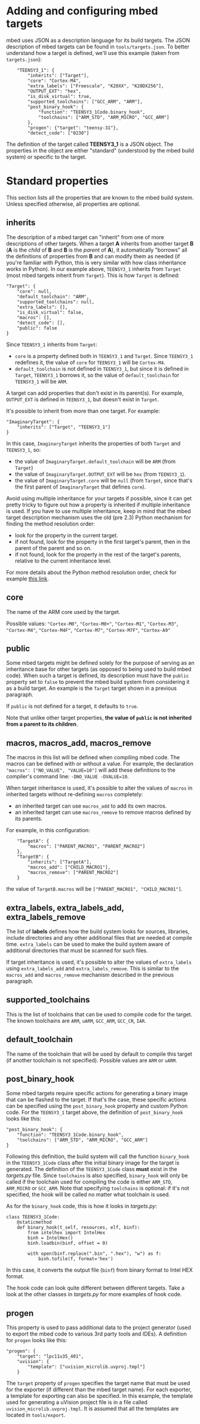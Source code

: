 # Adding and configuring mbed targets

mbed uses JSON as a description language for its build targets. The JSON description of mbed targets can be found in `tools/targets.json`. To better understand how a target is defined, we'll use this example (taken from `targets.json`):

```
    "TEENSY3_1": {
        "inherits": ["Target"],
        "core": "Cortex-M4",
        "extra_labels": ["Freescale", "K20XX", "K20DX256"],
        "OUTPUT_EXT": "hex",
        "is_disk_virtual": true,
        "supported_toolchains": ["GCC_ARM", "ARM"],
        "post_binary_hook": {
            "function": "TEENSY3_1Code.binary_hook",
            "toolchains": ["ARM_STD", "ARM_MICRO", "GCC_ARM"]
        },
        "progen": {"target": "teensy-31"},
        "detect_code": ["0230"]
```

The definition of the target called **TEENSY3_1** is a JSON object. The properties in the object are either "standard" (understood by the mbed build system) or specific to the target.

# Standard properties

This section lists all the properties that are known to the mbed build system. Unless specified otherwise, all properties are optional.

## inherits

The description of a mbed target can "inherit" from one of more descriptions of other targets. When a target **A** inherits from another target **B** (**A** is the _child_ of **B** and **B** is the _parent_ of **A**), it automatically "borrows" all the definitions of properties from **B** and can modify them as needed (if you're familiar with Python, this is very similar with how class inheritance works in Python). In our example above, `TEENSY3_1` inherits from `Target` (most mbed targets inherit from `Target`). This is how `Target` is defined:

```
"Target": {
    "core": null,
    "default_toolchain": "ARM",
    "supported_toolchains": null,
    "extra_labels": [],
    "is_disk_virtual": false,
    "macros": [],
    "detect_code": [],
    "public": false
}
```

Since `TEENSY3_1` inherits from `Target`:

- `core` is a property defined both in `TEENSY3_1` and `Target`. Since `TEENSY3_1` redefines it, the value of `core` for `TEENSY3_1` will be `Cortex-M4`.
- `default_toolchain` is not defined in `TEENSY3_1`, but since it is defined in `Target`, `TEENSY3_1` borrows it, so the value of `default_toolchain` for `TEENSY3_1` will be `ARM`.

A target can add properties that don't exist in its parent(s). For example, `OUTPUT_EXT` is defined in `TEENSY3_1`, but doesn't exist in `Target`.

It's possible to inherit from more than one target. For example:

```
"ImaginaryTarget": {
    "inherits": ["Target", "TEENSY3_1"]
}
```

In this case, `ImaginaryTarget` inherits the properties of both `Target` and `TEENSY3_1`, so:

- the value of `ImaginaryTarget.default_toolchain` will be `ARM` (from `Target`)
- the value of `ImaginaryTarget.OUTPUT_EXT` will be `hex` (from `TEENSY3_1`).
- the value of `ImaginaryTarget.core` will be `null` (from `Target`, since that's the first parent of `ImaginaryTarget` that defines `core`).

Avoid using multiple inheritance for your targets if possible, since it can get pretty tricky to figure out how a property is inherited if multiple inheritance is used. If you have to use multiple inheritance, keep in mind that the mbed target description mechanism uses the old (pre 2.3) Python mechanism for finding the method resolution order:

- look for the property in the current target.
- if not found, look for the property in the first target's parent, then in the parent of the parent and so on.
- if not found, look for the property in the rest of the target's parents, relative to the current inheritance level.

For more details about the Python method resolution order, check for example [this link](http://makina-corpus.com/blog/metier/2014/python-tutorial-understanding-python-mro-class-search-path).

## core

The name of the ARM core used by the target.

Possible values: `"Cortex-M0"`, `"Cortex-M0+"`, `"Cortex-M1"`, `"Cortex-M3"`, `"Cortex-M4"`, `"Cortex-M4F"`, `"Cortex-M7"`, `"Cortex-M7F"`, `"Cortex-A9"`

## public

Some mbed targets might be defined solely for the purpose of serving as an inheritance base for other targets (as opposed to being used to build mbed code). When such a target is defined, its description must have the `public` property set to `false` to prevent the mbed build system from considering it as a build target. An example is the `Target` target shown in a previous paragraph.

If `public` is not defined for a target, it defaults to `true`.

Note that unlike other target properties, **the value of `public` is not inherited from a parent to its children**.

## macros, macros_add, macros_remove

The macros in this list will be defined when compiling mbed code. The macros can be defined with or without a value. For example, the declaration `"macros": ["NO_VALUE", "VALUE=10"]` will add these definitions to the compiler's command line: `-DNO_VALUE -DVALUE=10`.

When target inheritance is used, it's possible to alter the values of `macros` in inherited targets without re-defining `macros` completely:

- an inherited target can use `macros_add` to add its own macros.
- an inherited target can use `macros_remove` to remove macros defined by its parents.

For example, in this configuration:

```
    "TargetA": {
        "macros": ["PARENT_MACRO1", "PARENT_MACRO2"]  
    },
    "TargetB": {
        "inherits": ["TargetA"],
        "macros_add": ["CHILD_MACRO1"],
        "macros_remove": ["PARENT_MACRO2"]
    }
```

the value of `TargetB.macros` will be `["PARENT_MACRO1", "CHILD_MACRO1"]`.

## extra_labels, extra_labels_add, extra_labels_remove

The list of **labels** defines how the build system looks for sources, libraries, include directories and any other additional files that are needed at compile time. `extra_labels` can be used to make the build system aware of additional directories that must be scanned for such files.

If target inheritance is used, it's possible to alter the values of `extra_labels` using `extra_labels_add` and `extra_labels_remove`. This is similar to the `macros_add` and `macros_remove` mechanism described in the previous paragraph.

## supported_toolchains

This is the list of toolchains that can be used to compile code for the target. The known toolchains are `ARM`, `uARM`, `GCC_ARM`, `GCC_CR`, `IAR`.

## default_toolchain

The name of the toolchain that will be used by default to compile this target (if another toolchain is not specified). Possible values are `ARM` or `uARM`.

## post_binary_hook

Some mbed targets require specific actions for generating a binary image that can be flashed to the target. If that's the case, these specific actions can be specified using the `post_binary_hook` property and custom Python code. For the `TEENSY3_1` target above, the definition of `post_binary_hook` looks like this:

```
"post_binary_hook": {
    "function": "TEENSY3_1Code.binary_hook",
    "toolchains": ["ARM_STD", "ARM_MICRO", "GCC_ARM"]
}
```

Following this definition, the build system will call the function `binary_hook` in the `TEENSY3_1Code` class after the initial binary image for the target is generated. The definition of the `TEENSY3_1Code` class **must** exist in the *targets.py* file. Since `toolchains` is also specified, `binary_hook` will only be called if the toolchain used for compiling the code is either `ARM_STD`, `ARM_MICRO` or `GCC_ARM`. Note that specifying `toolchains` is optional: if it's not specified, the hook will be called no matter what toolchain is used.

As for the `binary_hook` code, this is how it looks in *targets.py*:

```
class TEENSY3_1Code:
    @staticmethod
    def binary_hook(t_self, resources, elf, binf):
        from intelhex import IntelHex
        binh = IntelHex()
        binh.loadbin(binf, offset = 0)

        with open(binf.replace(".bin", ".hex"), "w") as f:
            binh.tofile(f, format='hex')
```

In this case, it converts the output file (`binf`) from binary format to Intel HEX format.

The hook code can look quite different between different targets. Take a look at the other classes in *targets.py* for more examples of hook code.

## progen

This property is used to pass additional data to the project generator (used to export the mbed code to various 3rd party tools and IDEs). A definition for `progen` looks like this:

```
"progen": {
    "target": "lpc11u35_401",
    "uvision": {
        "template": ["uvision_microlib.uvproj.tmpl"]
    }
```

The `target` property of `progen` specifies the target name that must be used for the exporter (if different than the mbed target name).
For each exporter, a template for exporting can also be specified. In this example, the template used for generating a uVision project file is in a file called `uvision_microlib.uvproj.tmpl`. It is assumed that all the templates are located in `tools/export`.
